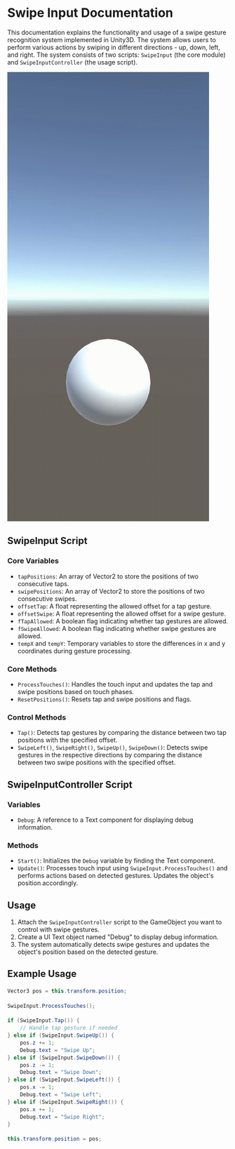 # Swipe Input Documentation

This documentation explains the functionality and usage of a swipe gesture recognition system implemented in Unity3D. The system allows users to perform various actions by swiping in different directions - up, down, left, and right. The system consists of two scripts: `SwipeInput` (the core module) and `SwipeInputController` (the usage script).

![demo](Demos/demo.gif)

## SwipeInput Script

### Core Variables

- `tapPositions`: An array of Vector2 to store the positions of two consecutive taps.
- `swipePositions`: An array of Vector2 to store the positions of two consecutive swipes.
- `offsetTap`: A float representing the allowed offset for a tap gesture.
- `offsetSwipe`: A float representing the allowed offset for a swipe gesture.
- `fTapAllowed`: A boolean flag indicating whether tap gestures are allowed.
- `fSwipeAllowed`: A boolean flag indicating whether swipe gestures are allowed.
- `tempX` and `tempY`: Temporary variables to store the differences in x and y coordinates during gesture processing.

### Core Methods

- `ProcessTouches()`: Handles the touch input and updates the tap and swipe positions based on touch phases.
- `ResetPositions()`: Resets tap and swipe positions and flags.

### Control Methods

- `Tap()`: Detects tap gestures by comparing the distance between two tap positions with the specified offset.
- `SwipeLeft()`, `SwipeRight()`, `SwipeUp()`, `SwipeDown()`: Detects swipe gestures in the respective directions by comparing the distance between two swipe positions with the specified offset.

## SwipeInputController Script

### Variables

- `Debug`: A reference to a Text component for displaying debug information.

### Methods

- `Start()`: Initializes the `Debug` variable by finding the Text component.
- `Update()`: Processes touch input using `SwipeInput.ProcessTouches()` and performs actions based on detected gestures. Updates the object's position accordingly.

## Usage

1. Attach the `SwipeInputController` script to the GameObject you want to control with swipe gestures.
2. Create a UI Text object named "Debug" to display debug information.
3. The system automatically detects swipe gestures and updates the object's position based on the detected gesture.

## Example Usage

```csharp
Vector3 pos = this.transform.position;

SwipeInput.ProcessTouches();

if (SwipeInput.Tap()) {
    // Handle tap gesture if needed
} else if (SwipeInput.SwipeUp()) {
    pos.z += 1;
    Debug.text = "Swipe Up";
} else if (SwipeInput.SwipeDown()) {
    pos.z -= 1;
    Debug.text = "Swipe Down";
} else if (SwipeInput.SwipeLeft()) {
    pos.x -= 1;
    Debug.text = "Swipe Left";
} else if (SwipeInput.SwipeRight()) {
    pos.x += 1;
    Debug.text = "Swipe Right";
}

this.transform.position = pos;
```